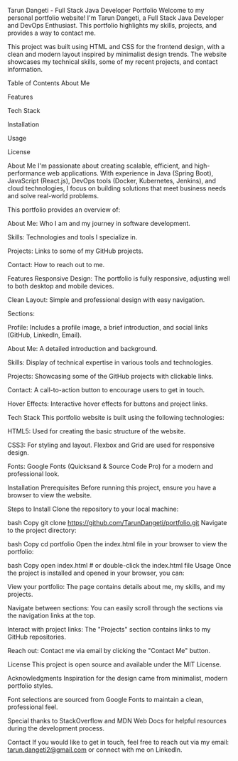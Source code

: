 Tarun Dangeti - Full Stack Java Developer Portfolio
Welcome to my personal portfolio website! I'm Tarun Dangeti, a Full Stack Java Developer and DevOps Enthusiast. This portfolio highlights my skills, projects, and provides a way to contact me.

This project was built using HTML and CSS for the frontend design, with a clean and modern layout inspired by minimalist design trends. The website showcases my technical skills, some of my recent projects, and contact information.

Table of Contents
About Me

Features

Tech Stack

Installation

Usage

License

About Me
I'm passionate about creating scalable, efficient, and high-performance web applications. With experience in Java (Spring Boot), JavaScript (React.js), DevOps tools (Docker, Kubernetes, Jenkins), and cloud technologies, I focus on building solutions that meet business needs and solve real-world problems.

This portfolio provides an overview of:

About Me: Who I am and my journey in software development.

Skills: Technologies and tools I specialize in.

Projects: Links to some of my GitHub projects.

Contact: How to reach out to me.

Features
Responsive Design: The portfolio is fully responsive, adjusting well to both desktop and mobile devices.

Clean Layout: Simple and professional design with easy navigation.

Sections:

Profile: Includes a profile image, a brief introduction, and social links (GitHub, LinkedIn, Email).

About Me: A detailed introduction and background.

Skills: Display of technical expertise in various tools and technologies.

Projects: Showcasing some of the GitHub projects with clickable links.

Contact: A call-to-action button to encourage users to get in touch.

Hover Effects: Interactive hover effects for buttons and project links.

Tech Stack
This portfolio website is built using the following technologies:

HTML5: Used for creating the basic structure of the website.

CSS3: For styling and layout. Flexbox and Grid are used for responsive design.

Fonts: Google Fonts (Quicksand & Source Code Pro) for a modern and professional look.

Installation
Prerequisites
Before running this project, ensure you have a browser to view the website.

Steps to Install
Clone the repository to your local machine:

bash
Copy
git clone https://github.com/TarunDangeti/portfolio.git
Navigate to the project directory:

bash
Copy
cd portfolio
Open the index.html file in your browser to view the portfolio:

bash
Copy
open index.html   # or double-click the index.html file
Usage
Once the project is installed and opened in your browser, you can:

View your portfolio: The page contains details about me, my skills, and my projects.

Navigate between sections: You can easily scroll through the sections via the navigation links at the top.

Interact with project links: The "Projects" section contains links to my GitHub repositories.

Reach out: Contact me via email by clicking the "Contact Me" button.

License
This project is open source and available under the MIT License.

Acknowledgments
Inspiration for the design came from minimalist, modern portfolio styles.

Font selections are sourced from Google Fonts to maintain a clean, professional feel.

Special thanks to StackOverflow and MDN Web Docs for helpful resources during the development process.

Contact
If you would like to get in touch, feel free to reach out via my email: tarun.dangeti2@gmail.com or connect with me on LinkedIn.

